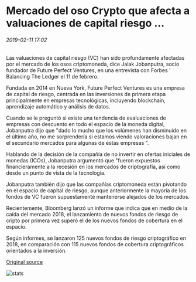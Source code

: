 # Mercado del oso Crypto que afecta a valuaciones de capital riesgo ...

###### 2019-02-11 17:02

Las valuaciones de capital riesgo (VC) han sido profundamente afectadas por el mercado de los osos criptomoneda, dice Jalak Jobanputra, socio fundador de Future Perfect Ventures, en una entrevista con Forbes ' Balancing The Ledger el 11 de febrero.

Fundada en 2014 en Nueva York, Future Perfect Ventures es una empresa de capital de riesgo, centrada en las inversiones de primera etapa principalmente en empresas tecnológicas, incluyendo blockchain, aprendizaje automático y análisis de datos.

Cuando se le preguntó si existe una tendencia de evaluaciones de empresas con descuento en todo el espacio de la moneda digital, Jobanputra dijo que "dado lo mucho que los volúmenes han disminuido en el último año, no me sorprendería si estamos viendo valoraciones bajan en el secundario mercados para algunas de estas empresas ".

Hablando de la decisión de la compañía de no invertir en ofertas iniciales de monedas (ICOs), Jobanputra argumentó que "fueron expuestos financieramente a la recesión en los mercados de criptografía, así como desde un punto de vista de la tecnología.

Jobanputra también dijo que las compañías criptomoneda están pivotando en el espacio de capital de riesgo, aunque anteriormente la mayoría de los fondos de VC fueron supuestamente mantenerse alejados de los mercados.

Recientemente, Bloomberg lanzó un informe que indica que en medio de la caída del mercado 2018, el lanzamiento de nuevos fondos de riesgo de cripto por primera vez superó el de los nuevos fondos de cobertura en el espacio.

Según informes, se lanzaron 125 nuevos fondos de riesgo criptográfico en 2018, en comparación con 115 nuevos fondos de cobertura criptográficos orientados a la inversión.

[Original source](https://cointelegraph.com/news/crypto-bear-market-affecting-venture-capital-valuations)

![stats](https://c.statcounter.com/11760860/0/a89fa40b/1/ "stats")